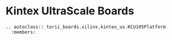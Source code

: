 # Kintex UltraScale Boards

```{eval-rst}
.. autoclass:: torii_boards.xilinx.kintex_us.KCU105Platform
  :members:
```
